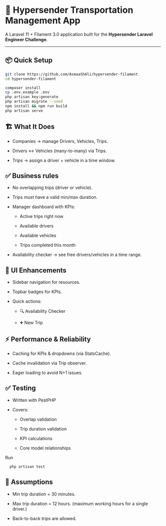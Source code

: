 # 🚀 Hypersender Transportation Management App

A Laravel 11 + Filament 3.0 application built for the **Hypersender Laravel Engineer Challenge**.

---

## 📦 Quick Setup

```bash
git clone https://github.com/AsmaaShAli/hypersender-filament
cd hypersender-filament

composer install
cp .env.example .env
php artisan key:generate
php artisan migrate --seed
npm install && npm run build
php artisan serve
```

## 🏗️ What It Does
- Companies → manage Drivers, Vehicles, Trips.

- Drivers ↔ Vehicles (many-to-many) via Trips.

- Trips → assign a driver + vehicle in a time window.


## ✅ Business rules

- No overlapping trips (driver or vehicle).

- Trips must have a valid min/max duration.

- Manager dashboard with KPIs:

    - Active trips right now

    - Available drivers

    - Available vehicles

    - Trips completed this month

- Availability checker → see free drivers/vehicles in a time range.

## 🎨 UI Enhancements

- Sidebar navigation for resources.

- Topbar badges for KPIs.

- Quick actions:

    - 🔍 Availability Checker
    
    - ➕ New Trip 
  
## ⚡ Performance & Reliability

- Caching for KPIs & dropdowns (via StatsCache).

- Cache invalidation via Trip observer.

- Eager loading to avoid N+1 issues.

## ✅ Testing

- Written with PestPHP

- Covers:

  - Overlap validation

  - Trip duration validation

  - KPI calculations

  - Core model relationships

Run
```bash 
  php artisan test
```

## 🔑 Assumptions

- Min trip duration = 30 minutes.

- Max trip duration = 12 hours. (maximum working hours for a single driver.)

- Back-to-back trips are allowed.
